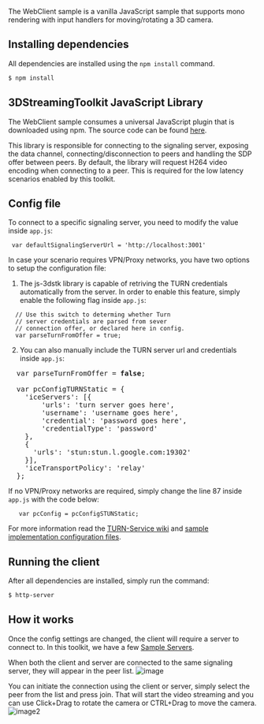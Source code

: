 The WebClient sample is a vanilla JavaScript sample that supports mono rendering with input handlers for moving/rotating a 3D camera.

## Installing dependencies

All dependencies are installed using the `npm install` command.

```bash
$ npm install
```

## 3DStreamingToolkit JavaScript Library

The WebClient sample consumes a universal JavaScript plugin that is downloaded using npm. The source code can be found [here](https://github.com/3DStreamingToolkit/js-3dstk). 

This library is responsible for connecting to the signaling server, exposing the data channel, connecting/disconnection to peers and handling the SDP offer between peers. By default, the library will request H264 video encoding when connecting to a peer. This is required for the low latency scenarios enabled by this toolkit.

## Config file

To connect to a specific signaling server, you need to modify the value inside `app.js`:
```  
 var defaultSignalingServerUrl = 'http://localhost:3001'
```

In case your scenario requires VPN/Proxy networks, you have two options to setup the configuration file:
1. The js-3dstk library is capable of retriving the TURN credentials automatically from the server. In order to enable this feature, simply enable the following flag inside `app.js`:
```
  // Use this switch to determing whether Turn
  // server credentials are parsed from sever
  // connection offer, or declared here in config.
  var parseTurnFromOffer = true;
```
2. You can also manually include the TURN server url and credentials inside `app.js`:
<pre>
  var parseTurnFromOffer = <b>false</b>;

  var pcConfigTURNStatic = {
    'iceServers': [{
        'urls': 'turn server goes here',
        'username': 'username goes here',
        'credential': 'password goes here',
        'credentialType': 'password'
    },
    {
      'urls': 'stun:stun.l.google.com:19302'
    }],
    'iceTransportPolicy': 'relay'
  };
</pre>

If no VPN/Proxy networks are required, simply change the line 87 inside `app.js` with the code below:
```
   var pcConfig = pcConfigSTUNStatic;
```

For more information read the [TURN-Service wiki](https://github.com/CatalystCode/3DStreamingToolkit/wiki/TURN-Service) and [sample implementation configuration files](https://github.com/CatalystCode/3DStreamingToolkit/wiki/JSON-Config-Files).

## Running the client

After all dependencies are installed, simply run the command:
```bash
$ http-server
```

## How it works

Once the config settings are changed, the client will require a server to connect to. In this toolkit, we have a few [Sample Servers](https://github.com/CatalystCode/3DStreamingToolkit/tree/master/Samples/Server). 

When both the client and server are connected to the same signaling server, they will appear in the peer list. 
![image](https://user-images.githubusercontent.com/10086264/41976434-229ea2e8-79eb-11e8-9d89-82e7d374702f.png)

You can initiate the connection using the client or server, simply select the peer from the list and press join. That will start the video streaming and you can use Click+Drag to rotate the camera or CTRL+Drag to move the camera. 
![image2](https://user-images.githubusercontent.com/10086264/41976864-0830f1bc-79ec-11e8-884f-456ce0edee36.png)


